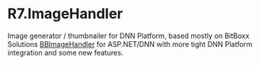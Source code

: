 R7.ImageHandler
===============

Image generator / thumbnailer for DNN Platform, based mostly on BitBoxx Solutions [BBImageHandler](http://bbimagehandler.codeplex.com) for ASP.NET/DNN with more tight DNN Platform integration and some new features.
